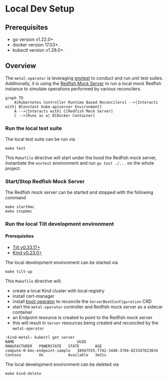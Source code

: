 # Local Dev Setup

## Prerequisites

- go version v1.22.0+
- docker version 17.03+.
- kubectl version v1.28.0+.

## Overview

The `metal-operator` is leveraging [envtest](https://book.kubebuilder.io/reference/envtest.html) to conduct and run
unit test suites. Additionally, it is using the [Redfish Mock Server](https://github.com/DMTF/Redfish-Mockup-Server) to
run a local mock Redfish instance to simulate operations performed by various reconcilers.

```mermaid
graph TD
    A[Kubernetes Controller Runtime Based Reconcilers] -->|Interacts with| B[envtest Kube-apiserver Environment]
    A -->|Interacts with| C[Redfish Mock Server]
    C -->|Runs as a| D[Docker Container]
```

### Run the local test suite

The local test suite can be run via 

```shell
make test
```

This `Makefile` directive will start under the hood the Redfish mock server, instantiate the `envtest` environment
and run `go test ./...` on the whole project.

### Start/Stop Redfish Mock Server

The Redfish mock server can be started and stopped with the following command

```shell
make startbmc
make stopbmc
```

### Run the local Tilt development environment

#### Prerequisites

- [Tilt v0.33.17+](https://docs.tilt.dev/install.html)
- [Kind v0.23.0+](https://kind.sigs.k8s.io/docs/user/quick-start/)

The local development environment can be started via

```shell
make tilt-up
```

This `Makefile` directive will:
- create a local Kind cluster with local registry
- install cert-manager
- install [boot-operator](https://github.com/ironcore-dev/boot-operator) to reconcile the `ServerBootConfiguration` CRD
- start the `metal-operator` controller and Redfish mock server as a sidecar container
- an Endpoint resource is created to point to the Redfish mock server
- this will result in `Server` resources being created and reconciled by the `metal-operator`

```shell
‹kind-metal› kubectl get server
NAME                            UUID                                   MANUFACTURER   POWERSTATE   STATE       AGE
compute-0-bmc-endpoint-sample   38947555-7742-3448-3784-823347823834   Contoso        On           Available   3m21s
```

The local development environment can be deleted via

```shell
make kind-delete
```
